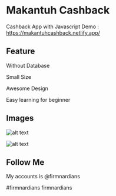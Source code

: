 # Makantuh Cashback
Cashback App with Javascript
Demo : https://makantuhcashback.netlify.app/

## Feature
Without Database

Small Size

Awesome Design

Easy learning for beginner


## Images
![alt text](https://raw.githubusercontent.com/firmnardians/cashback-pure-javascript/master/screenshot/1.png)


![alt text](https://raw.githubusercontent.com/firmnardians/cashback-pure-javascript/master/screenshot/2.png)

## Follow Me
My accounts is @firmnardians


#firmnardians
firmnardians
